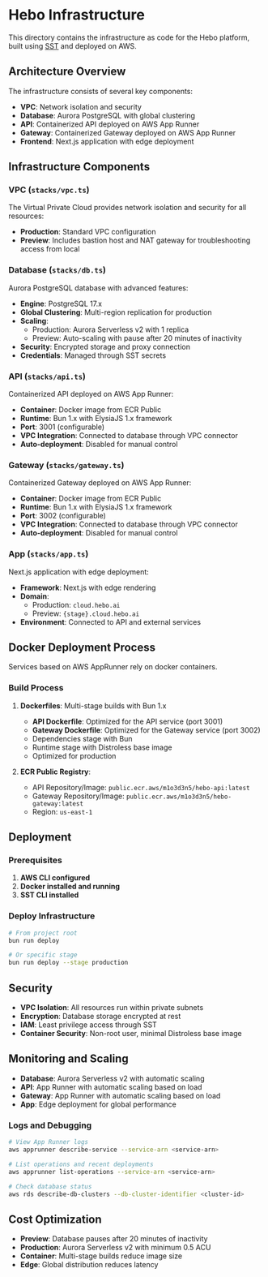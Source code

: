 # Hebo Infrastructure

This directory contains the infrastructure as code for the Hebo platform, built using [SST](https://sst.dev/) and deployed on AWS.

## Architecture Overview

The infrastructure consists of several key components:

- **VPC**: Network isolation and security
- **Database**: Aurora PostgreSQL with global clustering
- **API**: Containerized API deployed on AWS App Runner
- **Gateway**: Containerized Gateway deployed on AWS App Runner
- **Frontend**: Next.js application with edge deployment

## Infrastructure Components

### VPC (`stacks/vpc.ts`)

The Virtual Private Cloud provides network isolation and security for all resources:

- **Production**: Standard VPC configuration
- **Preview**: Includes bastion host and NAT gateway for troubleshooting access from local

### Database (`stacks/db.ts`)

Aurora PostgreSQL database with advanced features:

- **Engine**: PostgreSQL 17.x
- **Global Clustering**: Multi-region replication for production
- **Scaling**:
  - Production: Aurora Serverless v2 with 1 replica
  - Preview: Auto-scaling with pause after 20 minutes of inactivity
- **Security**: Encrypted storage and proxy connection
- **Credentials**: Managed through SST secrets

### API (`stacks/api.ts`)

Containerized API deployed on AWS App Runner:

- **Container**: Docker image from ECR Public
- **Runtime**: Bun 1.x with ElysiaJS 1.x framework
- **Port**: 3001 (configurable)
- **VPC Integration**: Connected to database through VPC connector
- **Auto-deployment**: Disabled for manual control

### Gateway (`stacks/gateway.ts`)

Containerized Gateway deployed on AWS App Runner:

- **Container**: Docker image from ECR Public
- **Runtime**: Bun 1.x with ElysiaJS 1.x framework
- **Port**: 3002 (configurable)
- **VPC Integration**: Connected to database through VPC connector
- **Auto-deployment**: Disabled for manual control

### App (`stacks/app.ts`)

Next.js application with edge deployment:

- **Framework**: Next.js with edge rendering
- **Domain**:
  - Production: `cloud.hebo.ai`
  - Preview: `{stage}.cloud.hebo.ai`
- **Environment**: Connected to API and external services

## Docker Deployment Process

Services based on AWS AppRunner rely on docker containers.

### Build Process

1. **Dockerfiles**: Multi-stage builds with Bun 1.x
   - **API Dockerfile**: Optimized for the API service (port 3001)
   - **Gateway Dockerfile**: Optimized for the Gateway service (port 3002)
   - Dependencies stage with Bun
   - Runtime stage with Distroless base image
   - Optimized for production

2. **ECR Public Registry**:
   - API Repository/Image: `public.ecr.aws/m1o3d3n5/hebo-api:latest`
   - Gateway Repository/Image: `public.ecr.aws/m1o3d3n5/hebo-gateway:latest`
   - Region: `us-east-1`

## Deployment

### Prerequisites

1. **AWS CLI configured**
2. **Docker installed and running**
3. **SST CLI installed**

### Deploy Infrastructure

```bash
# From project root
bun run deploy

# Or specific stage
bun run deploy --stage production
```

## Security

- **VPC Isolation**: All resources run within private subnets
- **Encryption**: Database storage encrypted at rest
- **IAM**: Least privilege access through SST
- **Container Security**: Non-root user, minimal Distroless base image

## Monitoring and Scaling

- **Database**: Aurora Serverless v2 with automatic scaling
- **API**: App Runner with automatic scaling based on load
- **Gateway**: App Runner with automatic scaling based on load
- **App**: Edge deployment for global performance

### Logs and Debugging

```bash
# View App Runner logs
aws apprunner describe-service --service-arn <service-arn>

# List operations and recent deployments
aws apprunner list-operations --service-arn <service-arn>

# Check database status
aws rds describe-db-clusters --db-cluster-identifier <cluster-id>
```

## Cost Optimization

- **Preview**: Database pauses after 20 minutes of inactivity
- **Production**: Aurora Serverless v2 with minimum 0.5 ACU
- **Container**: Multi-stage builds reduce image size
- **Edge**: Global distribution reduces latency
